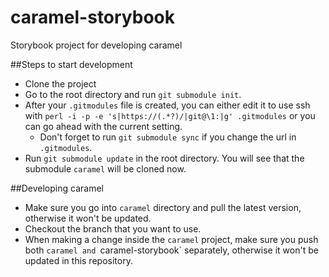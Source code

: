 # caramel-storybook
Storybook project for developing caramel

##Steps to start development

* Clone the project
* Go to the root directory and run `git submodule init`.
* After your `.gitmodules` file is created, you can either edit it to use ssh with `perl -i -p -e 's|https://(.*?)/|git@\1:|g' .gitmodules` or you can go ahead with the current setting.
  * Don't forget to run `git submodule sync` if you change the url in `.gitmodules`.
* Run `git submodule update` in the root directory. You will see that the submodule `caramel` will be cloned now.

##Developing caramel
* Make sure you go into `caramel` directory and pull the latest version, otherwise it won't be updated.
* Checkout the branch that you want to use.
* When making a change inside the `caramel` project, make sure you push both `caramel and `caramel-storybook` separately, otherwise it won't be updated in this repository.

